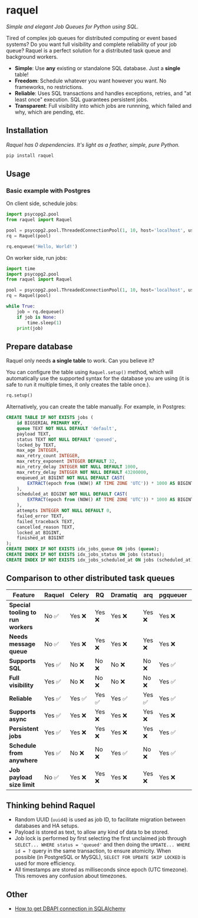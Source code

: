 # raquel

*Simple and elegant Job Queues for Python using SQL.*

Tired of complex job queues for distributed computing or event based systems?
Do you want full visibility and complete reliability of your job queue?
Raquel is a perfect solution for a distributed task queue and background workers.

* **Simple**: Use **any** existing or standalone SQL database. Just a **single** table!
* **Freedom**: Schedule whatever you want however you want. No frameworks, no restrictions.
* **Reliable**: Uses SQL transactions and handles exceptions, retries, and "at least once" execution. SQL guarantees persistent jobs.
* **Transparent**: Full visibility into which jobs are runnning, which failed and why, which are pending, etc.

## Installation

*Raquel has 0 dependencies. It's light as a feather, simple, pure Python.*

```bash
pip install raquel
```

## Usage

### Basic example with Postgres

On client side, schedule jobs:

```python
import psycopg2.pool
from raquel import Raquel

pool = psycopg2.pool.ThreadedConnectionPool(1, 10, host='localhost', user='postgres', password='postgres')
rq = Raquel(pool)

rq.enqueue('Hello, World!')
```

On worker side, run jobs:

```python
import time
import psycopg2.pool
from raquel import Raquel

pool = psycopg2.pool.ThreadedConnectionPool(1, 10, host='localhost', user='postgres', password='postgres')
rq = Raquel(pool)

while True:
    job = rq.dequeue()
    if job is None:
        time.sleep(1)
    print(job)
```

## Prepare database

Raquel only needs **a single table** to work. Can you believe it?

You can configure the table using ``Raquel.setup()`` method, which will
automatically use the supported syntax for the database you are using (it is 
safe to run it multiple times, it only creates the table once.).

```python
rq.setup()
```

Alternatively, you can create the table manually. For example, in Postgres:

```sql
CREATE TABLE IF NOT EXISTS jobs (
    id BIGSERIAL PRIMARY KEY,
    queue TEXT NOT NULL DEFAULT 'default',
    payload TEXT,
    status TEXT NOT NULL DEFAULT 'queued',
    locked_by TEXT,
    max_age INTEGER,
    max_retry_count INTEGER,
    max_retry_exponent INTEGER DEFAULT 32,
    min_retry_delay INTEGER NOT NULL DEFAULT 1000,
    max_retry_delay INTEGER NOT NULL DEFAULT 43200000,
    enqueued_at BIGINT NOT NULL DEFAULT CAST(
        EXTRACT(epoch from (NOW() AT TIME ZONE 'UTC')) * 1000 AS BIGINT
    ),
    scheduled_at BIGINT NOT NULL DEFAULT CAST(
        EXTRACT(epoch from (NOW() AT TIME ZONE 'UTC')) * 1000 AS BIGINT
    ),
    attempts INTEGER NOT NULL DEFAULT 0,
    failed_error TEXT,
    failed_traceback TEXT,
    cancelled_reason TEXT,
    locked_at BIGINT,
    finished_at BIGINT
);
CREATE INDEX IF NOT EXISTS idx_jobs_queue ON jobs (queue);
CREATE INDEX IF NOT EXISTS idx_jobs_status ON jobs (status);
CREATE INDEX IF NOT EXISTS idx_jobs_scheduled_at ON jobs (scheduled_at);
```

## Comparison to other distributed task queues

| Feature | Raquel | Celery | RQ | Dramatiq | arq | pgqueuer | pq |
|---------|--------|--------|----|----------|-----|----------|----|
| **Special tooling to run workers** | No ✅ | Yes ❌ | Yes ❌ | Yes ❌ | Yes ❌ | Yes ❌ | Yes ❌ |
| **Needs message queue** | No ✅ | Yes ❌ | Yes ❌ | Yes ❌ | Yes ❌ | Yes ❌ | Yes ❌ |
| **Supports SQL** | Yes ✅ | No ❌ | No ❌ | No ❌ | No ❌ | Yes ✅ | Yes ✅ |
| **Full visibility** | Yes ✅ | No ❌ | No ❌ | No ❌ | No ❌ | Yes ✅ | Yes ✅ |
| **Reliable** | Yes ✅ | Yes ✅ | Yes ✅ | Yes ✅ | Yes ✅ | Yes ✅ | Yes ✅ |
| **Supports async** | Yes ✅ | Yes ❌ | Yes ❌ | Yes ❌ | Yes ❌ | Yes ❌ | Yes ❌ |
| **Persistent jobs** | Yes ✅ | Yes ❌ | Yes ❌ | Yes ❌ | Yes ❌ | Yes ✅ | Yes ✅ |
| **Schedule from anywhere** | Yes ✅ | No ❌ | No ❌ | Yes ✅ | No ❌ | Yes ✅ | Yes ✅ |
| **Job payload size limit** | No ✅ | Yes ❌ | Yes ❌ | Yes ❌ | Yes ❌ | Yes ❌ | Yes ❌ |

## Thinking behind Raquel

* Random UUID (`uuid4`) is used as job ID, to facilitate migration between databases and HA setups.
* Payload is stored as text, to allow any kind of data to be stored.
* Job lock is performed by first selecting the first unclaimed job through `SELECT... WHERE status = 'queued'`
  and then doing the `UPDATE... WHERE id = ?` query in the same transaction, to ensure atomicity.
  When possible (in PostgreSQL or MySQL), `SELECT FOR UPDATE SKIP LOCKED` is used for more efficiency.
* All timestamps are stored as milliseconds since epoch (UTC timezone). This removes any confusion about timezones.

## Other

* [How to get DBAPI connection in SQLAlchemy](https://docs.sqlalchemy.org/en/20/faq/connections.html)
